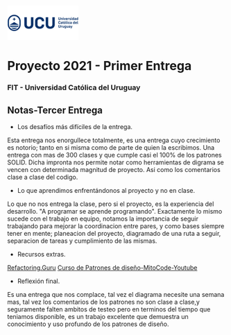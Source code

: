 ![UCU](https://github.com/ucudal/PII_Conceptos_De_POO/raw/master/Assets/logo-ucu.png)

# Proyecto 2021 - Primer Entrega
### FIT - Universidad Católica del Uruguay

## Notas-Tercer Entrega

- Los desafíos más difíciles de la entrega.

Esta entrega nos enorgullece totalmente, es una entrega cuyo crecimiento es notorio; tanto en si misma como de parte de quien la escribimos.
Una entrega con mas de 300 clases y que cumple casi el 100% de los patrones SOLID. Dicha impronta nos permite notar como herramientas de digrama se vencen con determinada magnitud de proyecto. Asi como los comentarios clase a clase del codigo.

- Lo que aprendimos enfrentándonos al proyecto y no en clase.

Lo que no nos entrega la clase, pero si el proyecto, es la experiencia del desarrollo. "A programar se aprende programando". Exactamente lo mismo sucede con el trabajo en equipo, notamos la importancia de seguir trabajando para mejorar la coordinacion entre pares, y como bases siempre tener en mente; planeacion del proyecto, diagramado de una ruta a seguir, separacion de tareas y cumplimiento de las mismas.

- Recursos extras.

[Refactoring.Guru](https://refactoring.guru/es)
[Curso de Patrones de diseño-MitoCode-Youtube](https://www.youtube.com/watch?v=cwfuydUHZ7o&list=RDCMUC9fAeSPVw7mAAbexCS7gPqw&start_radio=1&rv=cwfuydUHZ7o&t=1&ab_channel=MitoCode)

- Reflexión final.

Es una entrega que nos complace, tal vez el diagrama necesite una semana mas, tal vez los comentarios de los patrones no son clase a clase,y seguramente falten ambitos de testeo pero en terminos del tiempo que teniamos disponible, es un trabajo excelente que demuestra un conocimiento y uso profundo de los patrones de diseño.